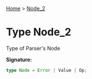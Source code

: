 [Home](../index.md) &gt; [Node\_2](./node_2.md)

# Type Node\_2

Type of Parser's Node

<b>Signature:</b>

```typescript
type Node = Error | Value | Op;
```
